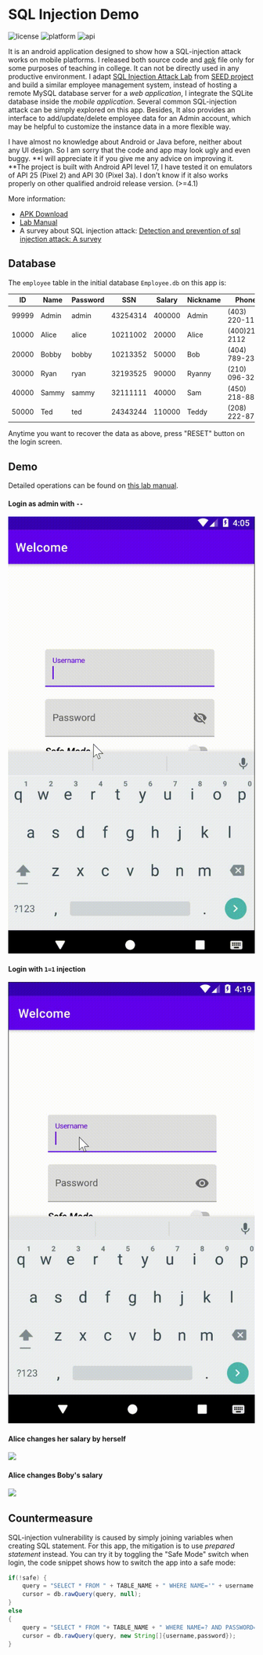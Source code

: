 # SQL Injection Demo

![license](https://img.shields.io/github/license/li-xin-yi/sql-inject-demo?style=flat-square)
![platform](https://img.shields.io/static/v1?label=Android&message=>=4.1&color=green&style=flat-square)
![api](https://img.shields.io/static/v1?label=API%20level&message=17&color=informational&style=flat-square)


It is an android application designed to show how a SQL-injection attack works on mobile platforms. I released both source code and [apk](https://github.com/li-xin-yi/SQL-inject-demo/releases/tag/v0.0.3) file only for some purposes of teaching in college. It can not be directly used in any productive environment. I adapt [SQL Injection Attack Lab](https://seedsecuritylabs.org/Labs_16.04/PDF/Web_SQL_Injection.pdf) from [SEED project](https://seedsecuritylabs.org/) and build a similar employee management system, instead of hosting a remote MySQL database server for a *web application*, I integrate the SQLite database inside the *mobile application*. Several common SQL-injection attack can be simply explored on this app. Besides, It also provides an interface to add/update/delete employee data for an Admin account, which may be helpful to customize the instance data in a more flexible way.

I have almost no knowledge about Android or Java before, neither about any UI design. So I am sorry that the code and app may look ugly and even buggy. **I will appreciate it if you give me any advice on improving it. **The project is built with Android API level 17, I have tested it on emulators of API 25 (Pixel 2) and API 30 (Pixel 3a). I don't know if it also works properly on other qualified android release version. (>=4.1)

More information:

- [APK Download](https://github.com/li-xin-yi/SQL-inject-demo/releases/download/v0.0.3/sql-inject-demo.apk)
- [Lab Manual](https://security-summer-labs.readthedocs.io/en/latest/lab8/readme.html)
- A survey about SQL injection attack: [Detection and prevention of sql injection attack: A survey](https://www.researchgate.net/profile/Zainab-Alwan-5/publication/320108029_Detection_and_Prevention_of_SQL_Injection_Attack_A_Survey/links/59ce63840f7e9b4fd7e1b495/Detection-and-Prevention-of-SQL-Injection-Attack-A-Survey.pdf)

## Database

The `employee` table in the initial database `Employee.db` on this app is:

ID | Name | Password |  SSN | Salary | Nickname | Phone | Email | Address | Birthday
---|---|---|---|---|---|---|---|---|---|
99999 | Admin | admin | 43254314 | 400000 | Admin | (403) 220-1191 | admin@hogwarts.edu | Gryffindor House | 1990-03-05
10000 | Alice | alice | 10211002 | 20000 | Alice | (400)210-2112 | alice@hogwarts.edu | Gryffindor House | 2000-09-20
20000 | Bobby | bobby | 10213352 | 50000 | Bob | (404) 789-2313 | boby@hogwarts.edu | Hufflepuff House | 2000-04-20
30000 | Ryan | ryan | 32193525 | 90000|  Ryanny | (210) 096-3287 | ryan@hogwarts.edu | Ravenclaw House | 2000-04-10
40000 | Sammy | sammy | 32111111 | 40000 | Sam | (450) 218-8876 | samy@hogwarts.edu | Slytherin House | 2000-01-11 
50000 | Ted | ted | 24343244 | 110000 | Teddy | (208) 222-8712 | ted@hogwarts.edu | Azkaban | 2000-11-03

Anytime you want to recover the data as above, press "RESET" button on the login screen.

## Demo

Detailed operations can be found on [this lab manual](https://security-summer-labs.readthedocs.io/en/latest/lab8/readme.html).

#### Login as admin with `--`

![](figs/admin-inject.gif)


#### Login with `1=1` injection

![](figs/alice-inject.gif)

#### Alice changes her salary by herself

![](figs/salary-self.gif)

#### Alice changes Boby's salary

![](figs/salary-boby.gif)

## Countermeasure

SQL-injection vulnerability is caused by simply joining variables when creating SQL statement. For this app, the mitigation is to use *prepared statement* instead. You can try it by toggling the "Safe Mode" switch when login, the code snippet shows how to switch the app into a safe mode:

```java
if(!safe) {
    query = "SELECT * FROM " + TABLE_NAME + " WHERE NAME='" + username + "' AND PASSWORD='" + password + "'";
    cursor = db.rawQuery(query, null);
}
else
{
    query = "SELECT * FROM "+ TABLE_NAME + " WHERE NAME=? AND PASSWORD=?";
    cursor = db.rawQuery(query, new String[]{username,password});
}
```









 

